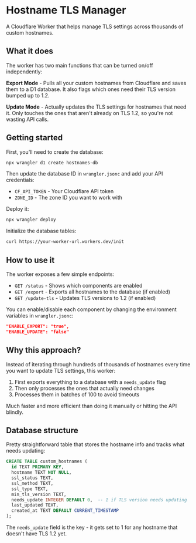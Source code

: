 # Hostname TLS Manager

A Cloudflare Worker that helps manage TLS settings across thousands of custom hostnames.

## What it does

The worker has two main functions that can be turned on/off independently:

**Export Mode** - Pulls all your custom hostnames from Cloudflare and saves them to a D1 database. It also flags which ones need their TLS version bumped up to 1.2.

**Update Mode** - Actually updates the TLS settings for hostnames that need it. Only touches the ones that aren't already on TLS 1.2, so you're not wasting API calls.

## Getting started

First, you'll need to create the database:
```bash
npx wrangler d1 create hostnames-db
```

Then update the database ID in `wrangler.jsonc` and add your API credentials:
- `CF_API_TOKEN` - Your Cloudflare API token
- `ZONE_ID` - The zone ID you want to work with

Deploy it:
```bash
npx wrangler deploy
```
 
Initialize the database tables:
```bash
curl https://your-worker-url.workers.dev/init
```

## How to use it

The worker exposes a few simple endpoints:

- `GET /status` - Shows which components are enabled
- `GET /export` - Exports all hostnames to the database (if enabled)
- `GET /update-tls` - Updates TLS versions to 1.2 (if enabled)

You can enable/disable each component by changing the environment variables in `wrangler.jsonc`:
```json
"ENABLE_EXPORT": "true",
"ENABLE_UPDATE": "false"
```

## Why this approach?

Instead of iterating through hundreds of thousands of hostnames every time you want to update TLS settings, this worker:

1. First exports everything to a database with a `needs_update` flag
2. Then only processes the ones that actually need changes
3. Processes them in batches of 100 to avoid timeouts

Much faster and more efficient than doing it manually or hitting the API blindly.

## Database structure

Pretty straightforward table that stores the hostname info and tracks what needs updating:

```sql
CREATE TABLE custom_hostnames (
  id TEXT PRIMARY KEY,
  hostname TEXT NOT NULL,
  ssl_status TEXT,
  ssl_method TEXT,
  ssl_type TEXT,
  min_tls_version TEXT,
  needs_update INTEGER DEFAULT 0,  -- 1 if TLS version needs updating
  last_updated TEXT,
  created_at TEXT DEFAULT CURRENT_TIMESTAMP
);
```

The `needs_update` field is the key - it gets set to 1 for any hostname that doesn't have TLS 1.2 yet.
  